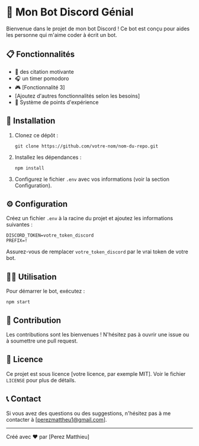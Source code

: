 # 🤖 Mon Bot Discord Génial

Bienvenue dans le projet de mon bot Discord ! Ce bot est conçu pour aides les personne qui m'aime coder à écrit un bot.

## 📋 Fonctionnalités

- 🦾 des citation motivante 
- 🎧 un timer pomodoro
- 🎮 [Fonctionnalité 3]
- [Ajoutez d'autres fonctionnalités selon les besoins]
- 🌟 Système de points d'expérience

## 🚀 Installation

1. Clonez ce dépôt :
   ```
   git clone https://github.com/votre-nom/nom-du-repo.git
   ```
2. Installez les dépendances :
   ```
   npm install
   ```
3. Configurez le fichier `.env` avec vos informations (voir la section Configuration).

## ⚙️ Configuration

Créez un fichier `.env` à la racine du projet et ajoutez les informations suivantes :

```
DISCORD_TOKEN=votre_token_discord
PREFIX=!
```

Assurez-vous de remplacer `votre_token_discord` par le vrai token de votre bot.

## 🏃‍♂️ Utilisation

Pour démarrer le bot, exécutez :

```
npm start
```

## 🤝 Contribution

Les contributions sont les bienvenues ! N'hésitez pas à ouvrir une issue ou à soumettre une pull request.

## 📄 Licence

Ce projet est sous licence [votre licence, par exemple MIT]. Voir le fichier `LICENSE` pour plus de détails.

## 📞 Contact

Si vous avez des questions ou des suggestions, n'hésitez pas à me contacter à [perezmattheu1@gmail.com].

---

Créé avec ❤️ par [Perez Matthieu]
